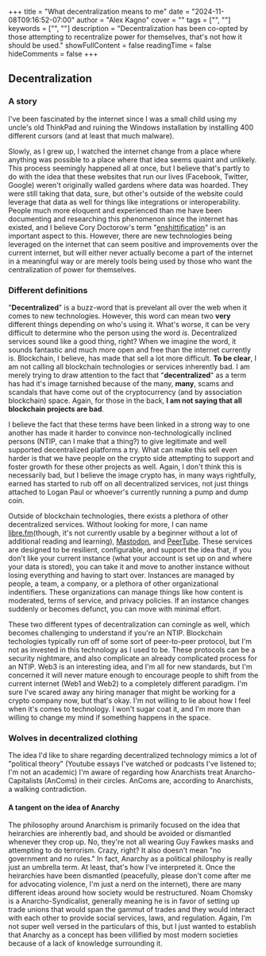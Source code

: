 +++
title = "What decentralization means to me"
date = "2024-11-08T09:16:52-07:00"
author = "Alex Kagno"
cover = ""
tags = ["", ""]
keywords = ["", ""]
description = "Decentralization has been co-opted by those attempting to recentralize power for themselves, that's not how it should be used."
showFullContent = false
readingTime = false
hideComments = false
+++

## Decentralization

### A story

I've been fascinated by the internet since I was a small child using my uncle's old ThinkPad and ruining the Windows installation by installing 400 different cursors (and at least that much malware).

Slowly, as I grew up, I watched the internet change from a place where anything was possible to a place where that idea seems quaint and unlikely. This process seemingly happened all at once, but I believe that's partly to do with the idea that these websites that run our lives (Facebook, Twitter, Google) weren't originally walled gardens where data was hoarded. They were still taking that data, sure, but other's outside of the website could leverage that data as well for things like integrations or interoperability. People much more eloquent and experienced than me have been documenting and researching this phenomenon since the internet has existed, and I believe Cory Doctorow's term "[enshittification](https://web.archive.org/web/20231030230634/https://doctorow.medium.com/social-quitting-1ce85b67b456)" is an important aspect to this. However, there are new technologies being leveraged on the internet that can seem positive and improvements over the current internet, but will either never actually become a part of the internet in a meaningful way or are merely tools being used by those who want the centralization of power for themselves.

### Different definitions

"**Decentralized**" is a buzz-word that is prevelant all over the web when it comes to new technologies. However, this word can mean two **very** different things depending on who's using it. What's worse, it can be very difficult to determine who the person using the word *is*. Decentralized services sound like a good thing, right? When we imagine the word, it sounds fantastic and much more open and free than the internet currently is. Blockchain, I believe, has made that sell a lot more difficult. **To be clear**, I am not calling all blockchain technologies or services inherently bad. I am merely trying to draw attention to the fact that "**decentralized**" as a term has had it's image tarnished because of the many, **many**, scams and scandals that have come out of the cryptocurrency (and by association blockchain) space. Again, for those in the back, **I am not saying that all blockchain projects are bad**.

I believe the fact that these terms have been linked in a strong way to one another has made it harder to convince non-technologically inclined persons (NTIP, can I make that a thing?) to give legitimate and well supported decentralized platforms a try. What can make this sell even harder is that we have people on the crypto side attempting to support and foster growth for these other projects as well. Again, I don't think this is necessarily bad, but I believe the image crypto has, in many ways rightfully, earned has started to rub off on all decentralized services, not just things attached to Logan Paul or whoever's currently running a pump and dump coin.

Outside of blockchain technologies, there exists a plethora of other decentralized services. Without looking for more, I can name [libre.fm](https://libre.fm)(though, it's not currently usable by a beginner without a lot of additional reading and learning), [Mastodon](https://joinmastodon.org), and [PeerTube](https://joinpeertube.org). These services are designed to be resilient, configurable, and support the idea that, if you don't like your current instance (what your account is set up on and where your data is stored), you can take it and move to another instance without losing everything and having to start over. Instances are managed by people, a team, a company, or a plethora of other organizational indentifiers. These organizations can manage things like how content is moderated, terms of service, and privacy policies. If an instance changes suddenly or becomes defunct, you can move with minimal effort. 

These two different types of decentralization can comingle as well, which becomes challenging to understand if you're an NTIP. Blockchain techologies typically run off of some sort of peer-to-peer protocol, but I'm not as invested in this technology as I used to be. These protocols can be a security nightmare, and also complicate an already complicated process for an NTIP. Web3 is an interesting idea, and I'm all for new standards, but I'm concerned it will never mature enough to encourage people to shift from the current internet (Web1 and Web2) to a completely different paradigm. I'm sure I've scared away any hiring manager that might be working for a crypto company now, but that's okay. I'm not willing to lie about how I feel when it's comes to technology. I won't sugar coat it, and I'm more than willing to change my mind if something happens in the space. 

### Wolves in decentralized clothing

The idea I'd like to share regarding decentralized technology mimics a lot of "political theory" (Youtube essays I've watched or podcasts I've listened to; I'm not an academic) I'm aware of regarding how Anarchists treat Anarcho-Capitalists (AnComs) in their circles. AnComs are, according to Anarchists, a walking contradiction. 

#### A tangent on the idea of Anarchy

The philosophy around Anarchism is primarily focused on the idea that heirarchies are inherently bad, and should be avoided or dismantled whenever they crop up. No, they're not all wearing Guy Fawkes masks and attempting to do terrorism. Crazy, right? It also doesn't mean "no government and no rules." In fact, Anarchy as a political philosphy is really just an umbrella term. At least, that's how I've interpreted it. Once the heirarchies have been dismantled (peacefully, please don't come after me for advocating violence, I'm just a nerd on the internet), there are many different ideas around how society would be restructured. Noam Chomsky is a Anarcho-Syndicalist, generally meaning he is in favor of setting up trade unions that would span the gammut of trades and they would interact with each other to provide social services, laws, and regulation. Again, I'm not super well versed in the particulars of this, but I just wanted to establish that Anarchy as a concept has been villified by most modern societies because of a lack of knowledge surrounding it. 
